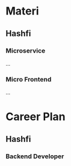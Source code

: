 # Materi
## Hashfi
### Microservice
...
### Micro Frontend
...
# Career Plan
## Hashfi
### Backend Developer